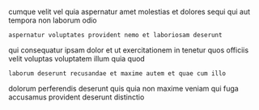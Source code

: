 <!--
title: Profound fault-tolerant archive
author: Meaghan
date: 2015-04-10-1937
link: 2015-04-10-1937-profound-fault-tolerant-archive
tags: [make,beards,free]
-->

cumque velit  vel
quia aspernatur amet
molestias et dolores sequi qui aut tempora non laborum odio
 	aspernatur voluptates provident nemo et laboriosam deserunt
qui consequatur  ipsam dolor et ut
exercitationem in tenetur quos
officiis velit voluptas voluptatem illum quia quod
 	laborum deserunt recusandae et maxime autem et quae cum illo
dolorum perferendis deserunt quis quia non
maxime veniam qui fuga accusamus provident deserunt distinctio